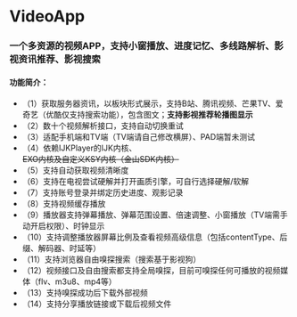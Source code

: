 # VideoApp
### 一个多资源的视频APP，支持小窗播放、进度记忆、多线路解析、影视资讯推荐、影视搜索

#### 功能简介：
- （1）获取服务器资讯，以板块形式展示，支持B站、腾讯视频、芒果TV、爱奇艺（优酷仅支持搜索功能），包含图文；**支持影视推荐轮播图显示**
- （2）数十个视频解析接口，支持自动切换重试
- （3）适配手机端和TV端（TV端请自己修改横屏）、PAD端暂未测试
- （4）依赖IJKPlayer的IJK内核、~~EXO内核及自定义KSY内核（金山SDK内核）~~
- （5）支持自动获取视频清晰度
- （6）支持在电视尝试硬解并打开画质引擎，可自行选择硬解/软解
- （7）支持账号登录并绑定历史进度、观影记录
- （8）支持视频缓存播放
- （9）播放器支持弹幕播放、弹幕范围设置、倍速调整、小窗播放（TV端需手动开启权限）、时钟显示
- （10）支持调整播放器屏幕比例及查看视频高级信息（包括contentType、后缀、解码器、时延等）
- （11）支持浏览器自由嗅探搜索（搜索基于影视狗）
- （12）视频接口及自由搜索都支持全局嗅探，目前可嗅探任何可播放的视频媒体（flv、m3u8、mp4等）
- （13）支持嗅探成功后下载外部视频
- （14）支持分享播放链接或下载后视频文件

